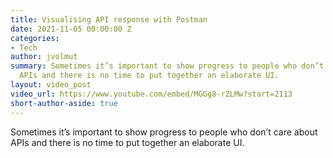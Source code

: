 ```yaml
---
title: Visualising API response with Postman
date: 2021-11-05 00:00:00 Z
categories:
- Tech
author: jvolmut
summary: Sometimes it’s important to show progress to people who don’t care about
  APIs and there is no time to put together an elaborate UI.
layout: video_post
video_url: https://www.youtube.com/embed/MGGg8-rZLMw?start=2113
short-author-aside: true
---
```


Sometimes it’s important to show progress to people who don’t care about APIs and there is no time to put together an elaborate UI.

